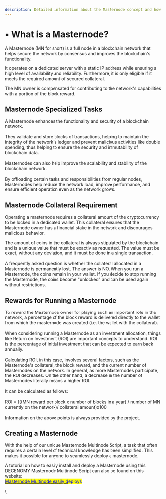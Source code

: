 ```yaml
---
description: Detailed information about the Masternode concept and how it works
---
```


# ▪ What is a Masternode?

A Masternode (MN for short) is a full node in a blockchain network that helps secure the network by consensus and improves the blockchain's functionality.

It operates on a dedicated server with a static IP address while ensuring a high level of availability and reliability. Furthermore, it is only eligible if it meets the required amount of secured collateral.

The MN owner is compensated for contributing to the network's capabilities with a portion of the block reward.

## Masternode Specialized Tasks

A Masternode enhances the functionality and security of a blockchain network. \
\
They validate and store blocks of transactions, helping to maintain the integrity of the network's ledger and prevent malicious activities like double spending, thus helping to ensure the security and immutability of blockchain data.\
\
Masternodes can also help improve the scalability and stability of the blockchain network.\
&#x20;\
By offloading certain tasks and responsibilities from regular nodes, Masternodes help reduce the network load, improve performance, and ensure efficient operation even as the network grows.

## Masternode Collateral Requirement

Operating a masternode requires a collateral amount of the cryptocurrency to be locked in a dedicated wallet. This collateral ensures that the Masternode owner has a financial stake in the network and discourages malicious behavior.

The amount of coins in the collateral is always stipulated by the blockchain and is a unique value that must be exactly as requested. The value must be exact, without any deviation, and it must be done in a single transaction.\
\
A frequently asked question is whether the collateral allocated in a Masternode is permanently lost. The answer is NO. When you run a Masternode, the coins remain in your wallet. If you decide to stop running the Masternode, the coins become "unlocked" and can be used again without restrictions.

## Rewards for Running a Masternode

To reward the Masternode owner for playing such an important role in the network, a percentage of the block reward is delivered directly to the wallet from which the masternode was created (i.e. the wallet with the collateral).\
\
When considering running a Masternode as an investment allocation, things like Return on Investment (ROI) are important concepts to understand. ROI is the percentage of initial investment that can be expected to earn back annually. \
\
Calculating ROI, in this case, involves several factors, such as the Masternode's collateral, the block reward, and the current number of Masternodes on the network. In general, as more Masternodes participate, the ROI decreases. On the other hand, a decrease in the number of Masternodes literally means a higher ROI.\
\
It can be calculated as follows:\
\
ROI = (((MN reward per block x number of blocks in a year) / number of MN currently on the network)/ collateral amount)x100\
\
Information on the above points is always provided by the project.

## Creating a Masternode

With the help of our unique Masternode Multinode Script, a task that often requires a certain level of technical knowledge has been simplified. This makes it possible for anyone to seamlessly deploy a masternode.

A tutorial on how to easily install and deploy a Masternode using this DECENOMY Masternode Multinode Script can also be found on this website:\
[<mark style="color:blue;">Masternode Multinode easily d</mark>](../tutorials/decenomy-masternodes/masternode-multinode-easy-to-deploy.md)<mark style="color:blue;">eploys</mark>\
\
\


